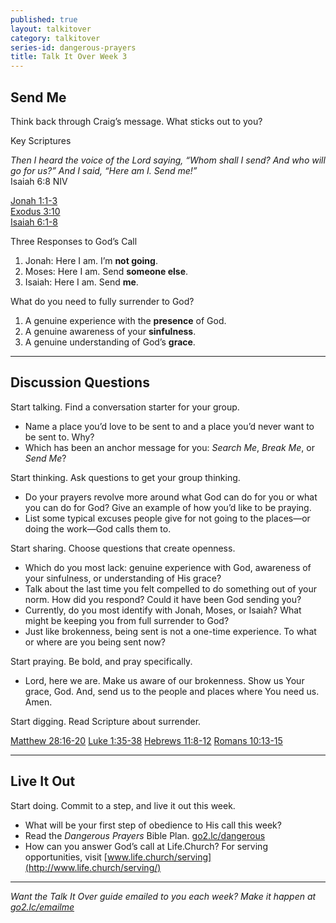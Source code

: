 ```yaml
---
published: true
layout: talkitover
category: talkitover
series-id: dangerous-prayers
title: Talk It Over Week 3
---
```


## Send Me
<p class="lead">Think back through Craig’s message. What sticks out to you?</p> 

Key Scriptures

_Then I heard the voice of the Lord saying, “Whom shall I send? And who will go for us?” And I said, “Here am I. Send me!”_  
Isaiah 6:8 NIV

[Jonah 1:1-3](https://www.bible.com/bible/111/jon.1.1-3.niv)  
[Exodus 3:10](https://www.bible.com/bible/111/exo.3.10.niv)  
[Isaiah 6:1-8](https://www.bible.com/bible/111/isa.6.1-8.niv)

Three Responses to God’s Call

1. Jonah: Here I am. I’m **not going**.
2. Moses: Here I am. Send **someone else**.
3. Isaiah: Here I am. Send **me**.  

What do you need to fully surrender to God?  

1. A genuine experience with the **presence** of God.
2. A genuine awareness of your **sinfulness**.
3. A genuine understanding of God’s **grace**.

* * *

## Discussion Questions
<p class="lead">Start talking. Find a conversation starter for your group.</p> 

* Name a place you’d love to be sent to and a place you’d never want to be sent to. Why?
* Which has been an anchor message for you: _Search Me_, _Break Me_, or _Send Me_?

<p class="lead">Start thinking. Ask questions to get your group thinking.</p> 

* Do your prayers revolve more around what God can do for you or what you can do for God? Give an example of how you’d like to be praying.
* List some typical excuses people give for not going to the places—or doing the work—God calls them to.
 
<p class="lead">Start sharing. Choose questions that create openness.</p> 

* Which do you most lack: genuine experience with God, awareness of your sinfulness, or understanding of His grace?
* Talk about the last time you felt compelled to do something out of your norm. How did you respond? Could it have been God sending you?
* Currently, do you most identify with Jonah, Moses, or Isaiah? What might be keeping you from full surrender to God?
* Just like brokenness, being sent is not a one-time experience. To what or where are you being sent now?

<p class="lead">Start praying. Be bold, and pray specifically.</p> 

* Lord, here we are. Make us aware of our brokenness. Show us Your grace, God. And, send us to the people and places where You need us. Amen.

<p class="lead">Start digging. Read Scripture about surrender.</p> 

[Matthew 28:16-20](https://www.bible.com/bible/111/mat.28.16-20.niv) [Luke 1:35-38](https://www.bible.com/bible/111/luk.1.35-38.niv) [Hebrews 11:8-12](https://www.bible.com/bible/111/heb.11.8-12.niv) [Romans 10:13-15](https://www.bible.com/bible/111/rom.10.13-15.niv)

* * *

## Live It Out
<p class="lead">Start doing. Commit to a step, and live it out this week.</p>

* What will be your first step of obedience to His call this week?
* Read the _Dangerous Prayers_ Bible Plan. [go2.lc/dangerous](dangerous)
* How can you answer God’s call at Life.Church? For serving opportunities, visit [www.life.church/serving](http://www.life.church/serving/)

* * *

_Want the Talk It Over guide emailed to you each week? Make it happen at [go2.lc/emailme](/talkitover)_
